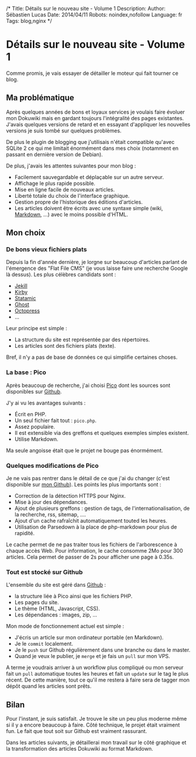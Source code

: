 /*
Title: Détails sur le nouveau site - Volume 1
Description: 
Author: Sébastien Lucas
Date: 2014/04/11
Robots: noindex,nofollow
Language: fr
Tags: blog,nginx
*/
# Détails sur le nouveau site - Volume 1

Comme promis, je vais essayer de détailler le moteur qui fait tourner ce blog.

## Ma problématique

Après quelques années de bons et loyaux services je voulais faire évoluer mon Dokuwiki mais en gardant toujours l'intégralité des pages existantes. J'avais quelques versions de retard et en essayant d'appliquer les nouvelles versions je suis tombé sur quelques problèmes.

De plus le plugin de blogging que j'utilisais n'était compatible qu'avec SQLite 2 ce qui me limitait énormément dans mes choix (notamment en passant en dernière version de Debian).

De plus, j'avais les attentes suivantes pour mon blog :
 * Facilement sauvegardable et déplaçable sur un autre serveur.
 * Affichage le plus rapide possible.
 * Mise en ligne facile de nouveaux articles.
 * Liberté totale du choix de l'interface graphique.
 * Gestion propre de l'historique des éditions d'articles.
 * Les articles doivent être écrits avec une syntaxe simple (wiki, [Markdown](http://fr.wikipedia.org/wiki/Markdown), ...) avec le moins possible d'HTML.

## Mon choix

### De bons vieux fichiers plats

Depuis la fin d'année dernière, je lorgne sur beaucoup d'articles parlant de l'émergence des "Flat File CMS" (je vous laisse faire une recherche Google là dessus). Les plus célèbres candidats sont :
 * [Jekill](http://jekyllrb.com/)
 * [Kirby](http://getkirby.com/)
 * [Statamic](http://statamic.com/)
 * [Ghost](https://ghost.org/)
 * [Octopress](http://octopress.org/)
 * ...

Leur principe est simple :
 * La structure du site est représentée par des répertoires.
 * Les articles sont des fichiers plats (texte).

Bref, il n'y a pas de base de données ce qui simplifie certaines choses.

### La base : Pico

Après beaucoup de recherche, j'ai choisi [Pico](http://picocms.org/) dont les sources sont disponibles sur [Github](https://github.com/picocms/Pico).

J'y ai vu les avantages suivants :
 * Écrit en PHP.
 * Un seul fichier fait tout : `pico.php`.
 * Assez populaire.
 * Il est extensible via des greffons et quelques exemples simples existent.
 * Utilise Markdown.

Ma seule angoisse était que le projet ne bouge pas énormément.

### Quelques modifications de Pico

Je ne vais pas rentrer dans le détail de ce que j'ai du changer (c'est disponible sur [mon Github](https://github.com/seblucas/www-blog)). Les points les plus importants sont :
 * Correction de la détection HTTPS pour Nginx.
 * Mise à jour des dépendances.
 * Ajout de plusieurs greffons : gestion de tags, de l'internationalisation, de la recherche, rss, sitemap, ....
 * Ajout d'un cache rafraîchit automatiquement touted les heures.
 * Utilisation de Parsedown à la place de php-markdown pour plus de rapidité.

Le cache permet de ne pas traiter tous les fichiers de l'arborescence à chaque accès Web. Pour information, le cache consomme 2Mo pour 300 articles. Cela permet de passer de 2s pour afficher une page à 0.35s.

### Tout est stocké sur Github

L'ensemble du site est géré dans [Github](https://github.com/seblucas/www-blog) :
 * la structure liée à Pico ainsi que les fichiers PHP.
 * Les pages du site.
 * Le thème (HTML, Javascript, CSS).
 * Les dépendances : images, zip, ...

Mon mode de fonctionnement actuel est simple :
 * J'écris un article sur mon ordinateur portable (en Markdown).
 * Je le `commit` localement.
 * Je le `push` sur Github régulièrement dans une branche ou dans le master.
 * Quand je veux le publier, je `merge` et je fais un `pull` sur mon VPS.

A terme je voudrais arriver à un workflow plus compliqué ou mon serveur fait un `pull` automatique toutes les heures et fait un `update` sur le tag le plus récent. De cette manière, tout ce qu'il me restera à faire sera de tagger mon dépôt quand les articles sont prêts.

## Bilan

Pour l'instant, je suis satisfait. Je trouve le site un peu plus moderne même si il y a encore beaucoup à faire. Côté technique, le projet était vraiment fun. Le fait que tout soit sur Github est vraiment rassurant.

Dans les articles suivants, je détaillerai mon travail sur le côté graphique et la transformation des articles Dokuwiki au format Markdown.